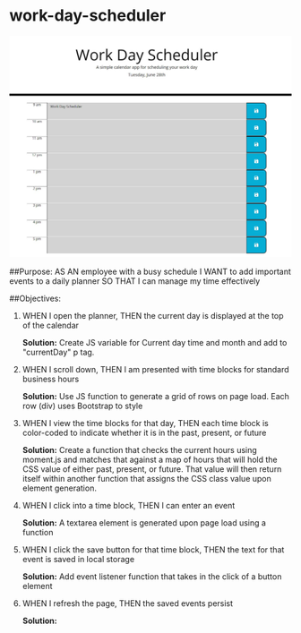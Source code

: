 # work-day-scheduler

![screenshot](assets/images/screenshot.JPG "Web App Screenshot")

##Purpose:
AS AN employee with a busy schedule
I WANT to add important events to a daily planner
SO THAT I can manage my time effectively



##Objectives:

1. WHEN I open the planner, THEN the current day is displayed at the top of the calendar
    
    **Solution:** Create JS variable for Current day time and month and add to "currentDay" p tag.

2. WHEN I scroll down, THEN I am presented with time blocks for standard business hours 
   
    **Solution:** Use JS function to generate a grid of rows on page load. Each row (div) uses Bootstrap to style

3. WHEN I view the time blocks for that day, THEN each time block is color-coded to indicate whether it is in the past, present, or future

    **Solution:** Create a function that checks the current hours using moment.js and matches that against a map of hours that will hold the CSS value of either past, present, or future. That value will then return itself within another function that assigns the CSS class value upon element generation.

4. WHEN I click into a time block, THEN I can enter an event

    **Solution:** A textarea element is generated upon page load using a function

5. WHEN I click the save button for that time block, THEN the text for that event is saved in local  storage

    **Solution:** Add event listener function that takes in the click of a button element 

6. WHEN I refresh the page, THEN the saved events persist

    **Solution:** 

